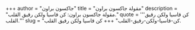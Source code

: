 +++
author = "جاكسون براون"
title = "مقولة جاكسون براون"
description = "مقولة جاكسون براون: كن قاسيا ولكن رقيق القلب."
quote = '''كن قاسيا ولكن رقيق القلب.''' 
slug = "كن-قاسيا-ولكن-رقيق-القلب"
+++
كن قاسيا ولكن رقيق القلب.
